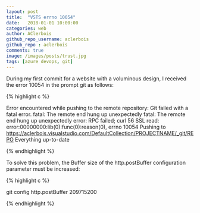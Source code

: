 ```yaml
---
layout: post
title:  "VSTS errno 10054"
date:   2018-01-01 10:00:00
categories: web
author: AClerbois
github_repo_username: aclerbois
github_repo : aclerbois
comments: true
image: /images/posts/trust.jpg
tags: [azure devops, git]
---
```


During my first commit for a website with a voluminous design, I received the error 10054 in the prompt git as follows:
<!--more-->

{% highlight c %}

Error encountered while pushing to the remote repository: Git failed with a fatal error.
fatal: The remote end hung up unexpectedly
fatal: The remote end hung up unexpectedly
error: RPC failed; curl 56 SSL read: error:00000000:lib(0):func(0):reason(0), errno 10054
Pushing to https://aclerbois.visualstudio.com/DefaultCollection/PROJECTNAME/_git/REPO
Everything up-to-date

{% endhighlight %}

To solve this problem, the Buffer size of the http.postBuffer configuration parameter must be increased:

{% highlight c %}

git config http.postBuffer 209715200 

{% endhighlight %}
